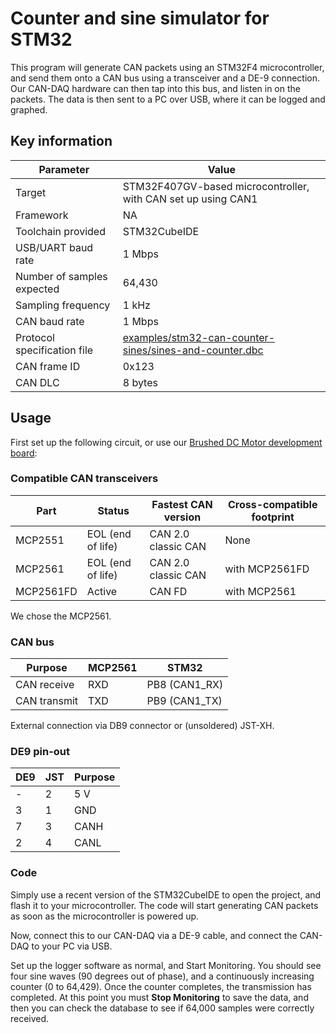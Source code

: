 # Counter and sine simulator for STM32

This program will generate CAN packets using an STM32F4 microcontroller, and send them onto a CAN bus using a transceiver and a DE-9 connection. Our CAN-DAQ hardware can then tap into this bus, and listen in on the packets. The data is then sent to a PC over USB, where it can be logged and graphed.

## Key information

| Parameter | Value |
| --- | --- |
| Target | STM32F407GV-based microcontroller, with CAN set up using CAN1 |
| Framework | NA |
| Toolchain provided | STM32CubeIDE |
| USB/UART baud rate | 1 Mbps |
| Number of samples expected | 64,430 |
| Sampling frequency | 1 kHz |
| CAN baud rate | 1 Mbps |
| Protocol specification file | [examples/stm32-can-counter-sines/sines-and-counter.dbc](sines-and-counter.dbc) |
| CAN frame ID | 0x123 |
| CAN DLC | 8 bytes |

## Usage
First set up the following circuit, or use our [Brushed DC Motor development board](https://github.com/eccentricOrange/dcm-dev-board):

### Compatible CAN transceivers
| Part | Status | Fastest CAN version | Cross-compatible footprint |
| --- | --- | --- | --- |
| MCP2551 | EOL (end of life) | CAN 2.0 classic CAN | None |
| MCP2561 | EOL (end of life) | CAN 2.0 classic CAN | with MCP2561FD |
| MCP2561FD | Active | CAN FD | with MCP2561 |

We chose the MCP2561.

### CAN bus
| Purpose | MCP2561 | STM32 |
| --- | --- | --- |
| CAN receive | RXD | PB8 (CAN1_RX) |
| CAN transmit | TXD | PB9 (CAN1_TX) |

External connection via DB9 connector or (unsoldered) JST-XH.

### DE9 pin-out
| DE9 | JST | Purpose |
| --- | --- | --- |
| - | 2 | 5 V |
| 3 | 1 | GND |
| 7 | 3 | CANH |
| 2 | 4 | CANL |

### Code
Simply use a recent version of the STM32CubeIDE to open the project, and flash it to your microcontroller. The code will start generating CAN packets as soon as the microcontroller is powered up.

Now, connect this to our CAN-DAQ via a DE-9 cable, and connect the CAN-DAQ to your PC via USB.

Set up the logger software as normal, and Start Monitoring. You should see four sine waves (90 degrees out of phase), and a continuously increasing counter (0 to 64,429). Once the counter completes, the transmission has completed. At this point you must **Stop Monitoring** to save the data, and then you can check the database to see if 64,000 samples were correctly received.